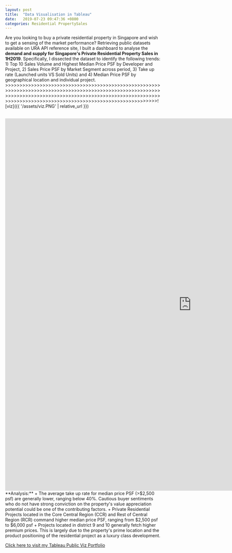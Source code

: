 ```yaml
---
layout: post
title:  "Data Visualisation in Tableau"
date:   2019-07-23 09:47:36 +0800
categories: Residential PropertySales
---
```

Are you looking to buy a private residential property in Singapore and wish to get a sensing of the market performance? Retrieving public datasets available on URA API reference site, I built a dashboard to analyse the **demand and supply for Singapore's Private Residential Property Sales in 1H2019**. Specifically, I dissected the dataset to identify the following trends: 1) Top 10 Sales Volume and Highest Median Price PSF by Developer and Project, 2) Sales Price PSF by Market Segment across period, 3) Take up rate (Launched units VS Sold Units) and 4) Median Price PSF by geographical location and individual project.  >>>>>>>>>>>>>>>>>>>>>>>>>>>>>>>>>>>>>>>>>>>>>>>>>>>>>>>>>>>>>>>>>>>>>>>>>>>>>>>>>>>>>>>>>>>>>>>>>>>>>>>>>>>>>>>>>>>>>>>>>>>>>>>>>>>>>>>>>>>>>>>>>>>>>>>>>>>>>>>>>>>>>>>>>>>>>>>>>>>>>>>>>>>>>>>>>>>>>>>>>>>>>>>>>>>>>>>![viz]({{ '/assets/viz.PNG' | relative_url }})

<br>
<iframe seamless frameborder="0" src="https://public.tableau.com/views/SGPrivateResidentialPropertySales1H2019DemandSupply/SingaporePrivateResidentialPropertySales1H2019DemandvsSupply?:embed=y&:display_count=yes&:origin=viz_share_link" width = '1200' height = '1200' scrolling='yes' ></iframe>    

<br>
**Analysis:**
+ The average take up rate for median price PSF (>$2,500 psf) are generally lower, ranging below 40%. Cautious buyer sentiments who do not have strong conviction on the property's value appreciation potential could be one of the contributing factors. 
+ Private Residential Projects located in the Core Central Region (CCR) and Rest of Central Region (RCR) command higher median price PSF, ranging from $2,500 psf to $6,000 psf 
+ Projects located in district 9 and 10 generally fetch higher premium prices. This is largely due to the property's prime location and the product positioning of the residential project as a luxury class development. 
<br>

[Click here to visit my Tableau Public Viz Portfolio][tableau]


[tableau]: https://public.tableau.com/profile/jamie.lu2833#!/vizhome/SGPrivateResidentialPropertySales1H2019DemandSupply/SingaporePrivateResidentialPropertySales1H2019DemandvsSupply


